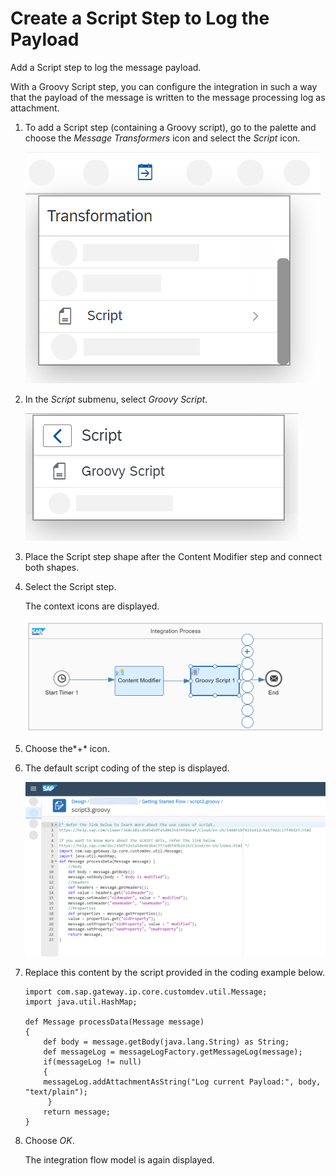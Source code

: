 <!-- loioa0cd219f731d42e79e2ce788d6644816 -->

# Create a Script Step to Log the Payload

Add a Script step to log the message payload.

With a Groovy Script step, you can configure the integration in such a way that the payload of the message is written to the message processing log as attachment.

1.  To add a Script step \(containing a Groovy script\), go to the palette and choose the *Message Transformers* icon and select the *Script* icon.

    ![](images/Smoketest_Script_1_8d42252.png)

2.  In the *Script* submenu, select *Groovy Script*.

    ![](images/Smoketest_Script_2_09a4712.png)

3.  Place the Script step shape after the Content Modifier step and connect both shapes.

4.  Select the Script step.

    The context icons are displayed.

    ![](images/Script_Step_after_CM_6fd2366.png)

5.  Choose the*\+* icon.

6.  The default script coding of the step is displayed.

    ![](images/Smoketest_Script_Default_Script_4189698.png)

7.  Replace this content by the script provided in the coding example below.

    ```
    import com.sap.gateway.ip.core.customdev.util.Message;
    import java.util.HashMap;
    
    def Message processData(Message message) 
    {
    	def body = message.getBody(java.lang.String) as String;
    	def messageLog = messageLogFactory.getMessageLog(message);
    	if(messageLog != null)
    	{
    	messageLog.addAttachmentAsString("Log current Payload:", body, "text/plain");
         }
    	return message;
    }
    ```

8.  Choose *OK*.

    The integration flow model is again displayed.


